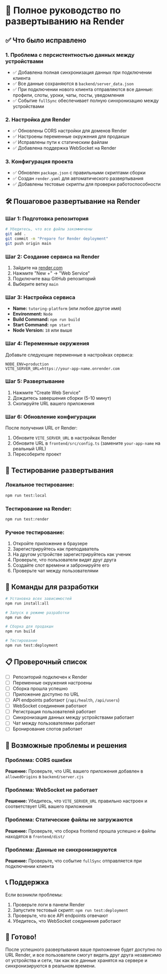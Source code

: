 # 🚀 Полное руководство по развертыванию на Render

## ✅ Что было исправлено

### 1. **Проблема с персистентностью данных между устройствами**
- ✅ Добавлена полная синхронизация данных при подключении клиента
- ✅ Все данные сохраняются в `backend/server_data.json`
- ✅ При подключении нового клиента отправляются все данные: профили, слоты, уроки, чаты, посты, уведомления
- ✅ Событие `fullSync` обеспечивает полную синхронизацию между устройствами

### 2. **Настройка для Render**
- ✅ Обновлены CORS настройки для доменов Render
- ✅ Настроены переменные окружения для продакшн
- ✅ Исправлены пути к статическим файлам
- ✅ Добавлена поддержка WebSocket на Render

### 3. **Конфигурация проекта**
- ✅ Обновлен `package.json` с правильными скриптами сборки
- ✅ Создан `render.yaml` для автоматического развертывания
- ✅ Добавлены тестовые скрипты для проверки работоспособности

## 🛠️ Пошаговое развертывание на Render

### Шаг 1: Подготовка репозитория
```bash
# Убедитесь, что все файлы закоммичены
git add .
git commit -m "Prepare for Render deployment"
git push origin main
```

### Шаг 2: Создание сервиса на Render
1. Зайдите на [render.com](https://render.com)
2. Нажмите "New +" → "Web Service"
3. Подключите ваш GitHub репозиторий
4. Выберите ветку `main`

### Шаг 3: Настройка сервиса
- **Name:** `tutoring-platform` (или любое другое имя)
- **Environment:** `Node`
- **Build Command:** `npm run build`
- **Start Command:** `npm start`
- **Node Version:** `18` или выше

### Шаг 4: Переменные окружения
Добавьте следующие переменные в настройках сервиса:
```
NODE_ENV=production
VITE_SERVER_URL=https://your-app-name.onrender.com
```

### Шаг 5: Развертывание
1. Нажмите "Create Web Service"
2. Дождитесь завершения сборки (5-10 минут)
3. Скопируйте URL вашего приложения

### Шаг 6: Обновление конфигурации
После получения URL от Render:
1. Обновите `VITE_SERVER_URL` в настройках Render
2. Обновите URL в `frontend/src/config.ts` (замените `your-app-name` на реальный URL)
3. Пересоберите проект

## 🧪 Тестирование развертывания

### Локальное тестирование:
```bash
npm run test:local
```

### Тестирование на Render:
```bash
npm run test:render
```

### Ручное тестирование:
1. Откройте приложение в браузере
2. Зарегистрируйтесь как преподаватель
3. На другом устройстве зарегистрируйтесь как ученик
4. Проверьте, что пользователи видят друг друга
5. Создайте слот времени и забронируйте его
6. Проверьте чат между пользователями

## 🔧 Команды для разработки

```bash
# Установка всех зависимостей
npm run install:all

# Запуск в режиме разработки
npm run dev

# Сборка для продакшн
npm run build

# Тестирование
npm run test:deployment
```

## 📋 Проверочный список

- [ ] Репозиторий подключен к Render
- [ ] Переменные окружения настроены
- [ ] Сборка прошла успешно
- [ ] Приложение доступно по URL
- [ ] API endpoints работают (`/api/health`, `/api/users`)
- [ ] WebSocket соединения работают
- [ ] Регистрация пользователей работает
- [ ] Синхронизация данных между устройствами работает
- [ ] Чат между пользователями работает
- [ ] Бронирование слотов работает

## 🚨 Возможные проблемы и решения

### Проблема: CORS ошибки
**Решение:** Проверьте, что URL вашего приложения добавлен в `allowedOrigins` в `backend/server.cjs`

### Проблема: WebSocket не работает
**Решение:** Убедитесь, что `VITE_SERVER_URL` правильно настроен и соответствует URL вашего приложения

### Проблема: Статические файлы не загружаются
**Решение:** Проверьте, что сборка frontend прошла успешно и файлы находятся в `frontend/dist/`

### Проблема: Данные не синхронизируются
**Решение:** Проверьте, что событие `fullSync` отправляется при подключении клиента

## 📞 Поддержка

Если возникли проблемы:
1. Проверьте логи в панели Render
2. Запустите тестовый скрипт: `npm run test:deployment`
3. Проверьте, что все API endpoints отвечают
4. Убедитесь, что WebSocket соединения работают

## 🎉 Готово!

После успешного развертывания ваше приложение будет доступно по URL Render, и все пользователи смогут видеть друг друга независимо от устройства и сети, так как все данные хранятся на сервере и синхронизируются в реальном времени.

